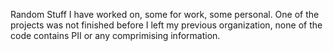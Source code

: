 Random Stuff I have worked on, some for work, some personal. One of the projects was not finished before I left my previous organization, none of the code contains PII or any comprimising information. 

